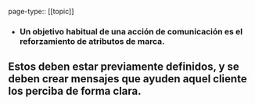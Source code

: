 page-type:: [[topic]]
- ### Un objetivo habitual de una acción de comunicación es el reforzamiento de atributos de marca.

Estos deben estar previamente definidos, y se deben crear mensajes que ayuden aquel cliente los perciba de forma clara.
  - 


